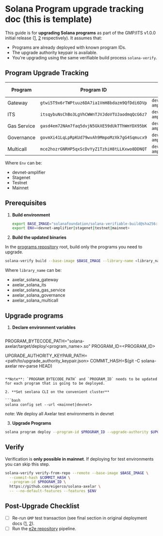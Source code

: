 # Solana Program upgrade tracking doc <Date> (this is template)

This guide is for **upgrading Solana programs** as part of the GMP/ITS v1.0.0 initial release ([1](./2025-07-GMP-v1.0.0.md), [2](./2025-07-ITS-v1.0.0.md) respectively). It assumes that:

- Programs are already deployed with known program IDs.
- The upgrade authority keypair is available.
- You're upgrading using the same verifiable build process `solana-verify`.


## Program Upgrade Tracking

| Program     | Program ID                                    | Env                | From version | To version | From hash | To hash | ✅ Done |
| ----------- | --------------------------------------------- | ------------------ | ------------ | ---------- | --------- | ------- | ------ |
| Gateway     | `gtwi5T9x6rTWPtuuz6DA7ia1VmH8bdazm9QfDdi6DVp` | `devnet-amplifier` |              |            |           |         |        |
| ITS         | `itsqybuNsChBo3LgVhCWWnTJVJdoVTUJaodmqQcG6z7` | `devnet-amplifier` |              |            |           |         |        |
| Gas Service | `gasd4em72NAm7faq5dvjN5GkXE59dUkTThWmYDX95bK` | `devnet-amplifier` |              |            |           |         |        |
| Governance  | `govmXi41LqLpRpKUd79wvAh9MmpoMzXk7gG4Sqmucx9` | `devnet-amplifier` |              |            |           |         |        |
| Multicall   | `mce2hozrGNRHP5qxScDvYyZ1TzhiH8tLLKxwo8DDNQT` | `devnet-amplifier` |              |            |           |         |        |

Where `Env` can be:

* devnet-amplifier
* Stagenet
* Testnet
* Mainnet

## Prerequisites

1. **Build environment**

   ```bash
   export BASE_IMAGE="solanafoundation/solana-verifiable-build@sha256:979b09eef544de4502a92e28a724a8498a08e2fe506e8905b642e613760403d3"
   export ENV=<devnet-amplifier|stagenet|testnet|mainnet>
   ```

2. **Build the updated binaries**

In the [programs repository](https://github.com/eigerco/solana-axelar) root, build only the programs you need to upgrade.

   ```bash
solana-verify build --base-image $BASE_IMAGE --library-name <library_name> -- --no-default-features --features $ENV

   ```

   Where `library_name` can be:

   * axelar_solana_gateway
   * axelar_solana_its
   * axelar_solana_gas_service
   * axelar_solana_governance
   * axelar_solana_multicall

## Upgrade programs

1. **Declare environment variables**


   ```bash
PROGRAM_BYTECODE_PATH="solana-axelar/target/deploy/<program_name>.so"
PROGRAM_ID=<PROGRAM_ID>

UPGRADE_AUTHORITY_KEYPAIR_PATH=<path/to/upgrade_authority_keypair.json>
COMMIT_HASH=$(git -C solana-axelar rev-parse HEAD)
   ```

   **Note**: `PROGRAM_BYTECODE_PATH` and `PROGRAM_ID` needs to be updated for each program that is going to be deployed.

2. **Set seolana CLI on the convenient cluster**

   ```bash
   solana config set --url <mainnet|devnet>
   ```
   note: We deploy all Axelar test environments in devnet
   

3. **Upgrade Programs**


```bash
solana program deploy --program-id $PROGRAM_ID --upgrade-authority $UPGRADE_AUTHORITY_KEYPAIR_PATH $PROGRAM_PATH
```

## Verify

Verification is **only possible in mainnet**. If deploying for test environments you can skip this step.

```bash
solana-verify verify-from-repo --remote --base-image $BASE_IMAGE \
  --commit-hash $COMMIT_HASH \
  --program-id $PROGRAM_ID \
  https://github.com/eigerco/solana-axelar \
  -- --no-default-features --features $ENV
```

## **Post-Upgrade Checklist**

- [ ] Re-run `GMP` test transaction (see final section in original deployment docs ([1](./2025-07-GMP-v1.0.0.md), [2](./2025-07-ITS-v1.0.0.md)).
- [ ] Run the [e2e repository](https://github.com/eigerco/axelar-solana-e2e) pipeline.
